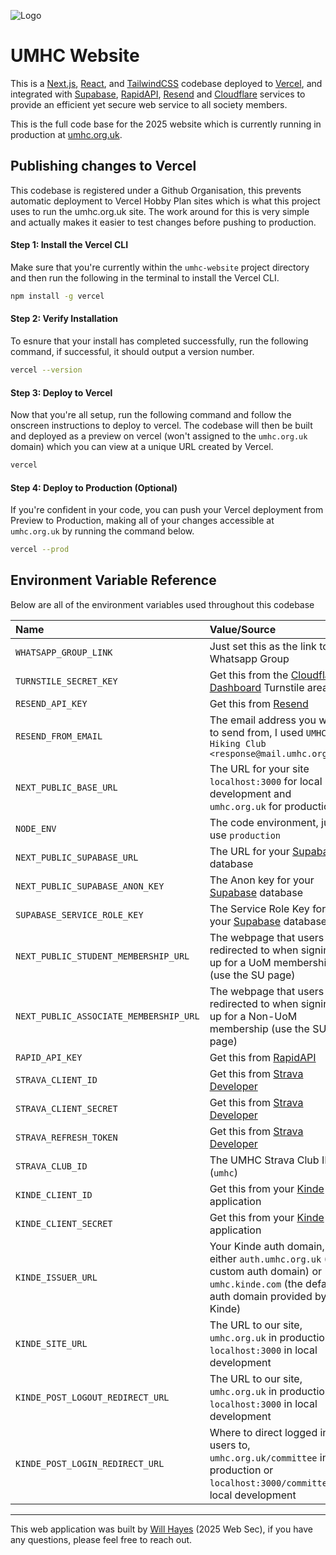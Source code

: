 
![Logo](https://i.postimg.cc/9QBzbSd8/logo.png)


# UMHC Website

This is a [Next.js](https://nextjs.org), [React](react.dev), and [TailwindCSS](tailwindcss.com) codebase deployed to [Vercel](vercel.com), and integrated with [Supabase](supabase.com), [RapidAPI](rapidapi.com), [Resend](resend.com) and [Cloudflare](cloudflare.com) services to provide an efficient yet secure web service to all society members.

This is the full code base for the 2025 website which is currently running in production at [umhc.org.uk](umhc.org.uk).
## Publishing changes to Vercel
This codebase is registered under a Github Organisation, this prevents automatic deployment to Vercel Hobby Plan sites which is what this project uses to run the umhc.org.uk site. The work around for this is very simple and actually makes it easier to test changes before pushing to production.

#### Step 1: Install the Vercel CLI

Make sure that you're currently within the `umhc-website` project directory and then run the following in the terminal to install the Vercel CLI.
```bash
npm install -g vercel
```

#### Step 2: Verify Installation

To esnure that your install has completed successfully, run the following command, if successful, it should output a version number.
```bash
vercel --version
```

#### Step 3: Deploy to Vercel

Now that you're all setup, run the following command and follow the onscreen instructions to deploy to vercel. The codebase will then be built and deployed as a preview on vercel (won't assigned to the `umhc.org.uk` domain) which you can view at a unique URL created by Vercel.
```bash
vercel
```

#### Step 4: Deploy to Production (Optional)

If you're confident in your code, you can push your Vercel deployment from Preview to Production, making all of your changes accessible at `umhc.org.uk` by running the command below.
```bash
vercel --prod
```
## Environment Variable Reference
Below are all of the environment variables used throughout this codebase

| Name      | Value/Source                |
| :-------- | :------------------------- |
| `WHATSAPP_GROUP_LINK` | Just set this as the link to the Whatsapp Group |
| `TURNSTILE_SECRET_KEY` | Get this from the [Cloudflare Dashboard](dash.cloudlfare.com) Turnstile area|
| `RESEND_API_KEY` | Get this from [Resend](resend.com)|
| `RESEND_FROM_EMAIL` | The email address you want to send from, I used `UMHC Hiking Club <response@mail.umhc.org.uk>`|
| `NEXT_PUBLIC_BASE_URL` | The URL for your site `localhost:3000` for local development and `umhc.org.uk` for production|
| `NODE_ENV` | The code environment, just use `production`|
| `NEXT_PUBLIC_SUPABASE_URL` | The URL for your [Supabase](supabase.com) database|
| `NEXT_PUBLIC_SUPABASE_ANON_KEY` | The Anon key for your [Supabase](supabase.com) database|
| `SUPABASE_SERVICE_ROLE_KEY` | The Service Role Key for your [Supabase](supabase.com) database|
| `NEXT_PUBLIC_STUDENT_MEMBERSHIP_URL` | The webpage that users are redirected to when signing up for a UoM membership (use the SU page)|
| `NEXT_PUBLIC_ASSOCIATE_MEMBERSHIP_URL` | The webpage that users are redirected to when signing up for a Non-UoM membership (use the SU page)|
| `RAPID_API_KEY` | Get this from [RapidAPI](rapidapi.com)|
| `STRAVA_CLIENT_ID` | Get this from [Strava Developer](developers.strava.com)|
| `STRAVA_CLIENT_SECRET` | Get this from [Strava Developer](developers.strava.com)|
| `STRAVA_REFRESH_TOKEN` | Get this from [Strava Developer](developers.strava.com)|
| `STRAVA_CLUB_ID` | The UMHC Strava Club ID (`umhc`)|
| `KINDE_CLIENT_ID` | Get this from your [Kinde](kinde.com) application|
| `KINDE_CLIENT_SECRET` | Get this from your [Kinde](kinde.com) application|
| `KINDE_ISSUER_URL` | Your Kinde auth domain, either `auth.umhc.org.uk` (our custom auth domain) or `umhc.kinde.com` (the default auth domain provided by Kinde)|
| `KINDE_SITE_URL` | The URL to our site, `umhc.org.uk` in production or `localhost:3000` in local development|
| `KINDE_POST_LOGOUT_REDIRECT_URL` | The URL to our site, `umhc.org.uk` in production or `localhost:3000` in local development|
| `KINDE_POST_LOGIN_REDIRECT_URL` | Where to direct logged in users to, `umhc.org.uk/committee` in production or `localhost:3000/committee` in local development|




---
This web application was built by [Will Hayes](https://github.com/willh36) (2025 Web Sec), if you have any questions, please feel free to reach out.
